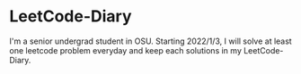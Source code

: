 # LeetCode-Diary
I'm a senior undergrad student in OSU. Starting 2022/1/3, I will solve at least one leetcode problem everyday and keep each solutions in my LeetCode-Diary. 
